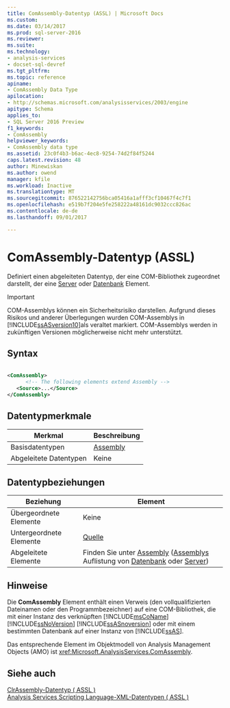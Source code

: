 ```yaml
---
title: ComAssembly-Datentyp (ASSL) | Microsoft Docs
ms.custom: 
ms.date: 03/14/2017
ms.prod: sql-server-2016
ms.reviewer: 
ms.suite: 
ms.technology:
- analysis-services
- docset-sql-devref
ms.tgt_pltfrm: 
ms.topic: reference
apiname:
- ComAssembly Data Type
apilocation:
- http://schemas.microsoft.com/analysisservices/2003/engine
apitype: Schema
applies_to:
- SQL Server 2016 Preview
f1_keywords:
- ComAssembly
helpviewer_keywords:
- ComAssembly data type
ms.assetid: 23c0f4b3-b6ac-4ec8-9254-74d2f84f5244
caps.latest.revision: 48
author: Minewiskan
ms.author: owend
manager: kfile
ms.workload: Inactive
ms.translationtype: MT
ms.sourcegitcommit: 876522142756bca05416a1afff3cf10467f4c7f1
ms.openlocfilehash: e519b7f204e5fe258222a48161dc9032ccc826ac
ms.contentlocale: de-de
ms.lasthandoff: 09/01/2017

---
```

# <a name="comassembly-data-type-assl"></a>ComAssembly-Datentyp (ASSL)
  Definiert einen abgeleiteten Datentyp, der eine COM-Bibliothek zugeordnet darstellt, der eine [Server](../../../analysis-services/scripting/objects/server-element-assl.md) oder [Datenbank](../../../analysis-services/scripting/objects/database-element-assl.md) Element.  
  
> [!IMPORTANT]  
>  COM-Assemblys können ein Sicherheitsrisiko darstellen. Aufgrund dieses Risikos und anderer Überlegungen wurden COM-Assemblys in [!INCLUDE[ssASversion10](../../../includes/ssasversion10-md.md)]als veraltet markiert. COM-Assemblys werden in zukünftigen Versionen möglicherweise nicht mehr unterstützt.  
  
## <a name="syntax"></a>Syntax  
  
```xml  
  
<ComAssembly>  
      <!-- The following elements extend Assembly -->  
   <Source>...</Source>  
</ComAssembly>  
```  
  
## <a name="data-type-characteristics"></a>Datentypmerkmale  
  
|Merkmal|Beschreibung|  
|--------------------|-----------------|  
|Basisdatentypen|[Assembly](../../../analysis-services/scripting/objects/assembly-element-assl.md)|  
|Abgeleitete Datentypen|Keine|  
  
## <a name="data-type-relationships"></a>Datentypbeziehungen  
  
|Beziehung|Element|  
|------------------|-------------|  
|Übergeordnete Elemente|Keine|  
|Untergeordnete Elemente|[Quelle](../../../analysis-services/scripting/properties/source-element-comassembly-assl.md)|  
|Abgeleitete Elemente|Finden Sie unter [Assembly](../../../analysis-services/scripting/objects/assembly-element-assl.md) ([Assemblys](../../../analysis-services/scripting/collections/assemblies-element-assl.md) Auflistung von [Datenbank](../../../analysis-services/scripting/objects/database-element-assl.md) oder [Server](../../../analysis-services/scripting/objects/server-element-assl.md))|  
  
## <a name="remarks"></a>Hinweise  
 Die **ComAssembly** Element enthält einen Verweis (den vollqualifizierten Dateinamen oder den Programmbezeichner) auf eine COM-Bibliothek, die mit einer Instanz des verknüpften [!INCLUDE[msCoName](../../../includes/msconame-md.md)] [!INCLUDE[ssNoVersion](../../../includes/ssnoversion-md.md)] [!INCLUDE[ssASnoversion](../../../includes/ssasnoversion-md.md)] oder mit einem bestimmten Datenbank auf einer Instanz von [!INCLUDE[ssAS](../../../includes/ssas-md.md)].  
  
 Das entsprechende Element im Objektmodell von Analysis Management Objects (AMO) ist <xref:Microsoft.AnalysisServices.ComAssembly>.  
  
## <a name="see-also"></a>Siehe auch  
 [ClrAssembly-Datentyp &#40; ASSL &#41;](../../../analysis-services/scripting/data-type/clrassembly-data-type-assl.md)   
 [Analysis Services Scripting Language-XML-Datentypen &#40; ASSL &#41;](../../../analysis-services/scripting/data-type/analysis-services-scripting-language-xml-data-types-assl.md)  
  
  

